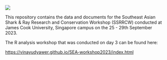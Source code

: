 <img src="images/banner1.png"/>


This repository contains the data and documents for the Southeast Asian Shark & Ray Research and Conservation Workshop (SSRRCW) conducted 
at James Cook University, Singapore campus on the 25 - 29th September 2023.


The R analysis workshop that was conducted on day 3 can be found here:

https://vinayudyawer.github.io/SEA-workshop2023/index.html 

